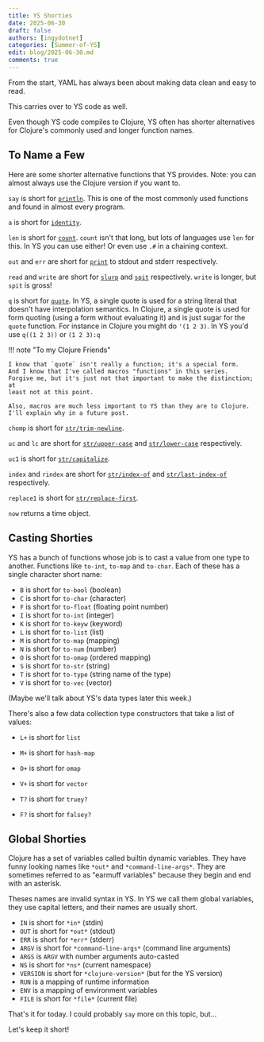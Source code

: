 ```yaml
---
title: YS Shorties
date: 2025-06-30
draft: false
authors: [ingydotnet]
categories: [Summer-of-YS]
edit: blog/2025-06-30.md
comments: true
---
```



From the start, YAML has always been about making data clean and easy to read.

This carries over to YS code as well.

Even though YS code compiles to Clojure, YS often has shorter alternatives for
Clojure's commonly used and longer function names.

<!-- more -->


## To Name a Few

Here are some shorter alternative functions that YS provides.
Note: you can almost always use the Clojure version if you want to.

`say` is short for [`println`](https://clojuredocs.org/clojure.core/println).
This is one of the most commonly used functions and found in almost every
program.

`a` is short for [`identity`](https://clojuredocs.org/clojure.core/identity).

`len` is short for [`count`](https://clojuredocs.org/clojure.core/count).
`count` isn't that long, but lots of languages use `len` for this.
In YS you can use either!
Or even use `.#` in a chaining context.

`out` and `err` are short for [`print`](
https://clojuredocs.org/clojure.core/print) to stdout and stderr respectively.

`read` and `write` are short for [`slurp`](
https://clojuredocs.org/clojure.core/slurp) and [`spit`](
https://clojuredocs.org/clojure.core/spit) respectively.
`write` is longer, but `spit` is gross!

`q` is short for [`quote`](https://clojuredocs.org/clojure.core/quote).
In YS, a single quote is used for a string literal that doesn't have
interpolation semantics.
In Clojure, a single quote is used for form quoting (using a form without
evaluating it) and is just sugar for the `quote` function.
For instance in Clojure you might do `'(1 2 3)`.
In YS you'd use `q((1 2 3))` or `(1 2 3):q`

!!! note "To my Clojure Friends"

    I know that `quote` isn't really a function; it's a special form.
    And I know that I've called macros "functions" in this series.
    Forgive me, but it's just not that important to make the distinction; at
    least not at this point.

    Also, macros are much less important to YS than they are to Clojure.
    I'll explain why in a future post.

`chomp` is short for [`str/trim-newline`](
https://clojuredocs.org/clojure.string/trim-newline).

`uc` and `lc` are short for [`str/upper-case`](
https://clojuredocs.org/clojure.string/upper-case) and [`str/lower-case`](
https://clojuredocs.org/clojure.string/lower-case) respectively.

`uc1` is short for [`str/capitalize`](
https://clojuredocs.org/clojure.string/capitalize).

`index` and `rindex` are short for [`str/index-of`](
https://clojuredocs.org/clojure.string/index-of) and [`str/last-index-of`](
https://clojuredocs.org/clojure.string/last-index-of) respectively.

`replace1` is short for [`str/replace-first`](
https://clojuredocs.org/clojure.string/replace-first).

`now` returns a time object.



## Casting Shorties

YS has a bunch of functions whose job is to cast a value from one type to
another.
Functions like `to-int`, `to-map` and `to-char`.
Each of these has a single character short name:

* `B` is short for `to-bool` (boolean)
* `C` is short for `to-char` (character)
* `F` is short for `to-float` (floating point number)
* `I` is short for `to-int` (integer)
* `K` is short for `to-keyw` (keyword)
* `L` is short for `to-list` (list)
* `M` is short for `to-map` (mapping)
* `N` is short for `to-num` (number)
* `O` is short for `to-omap` (ordered mapping)
* `S` is short for `to-str` (string)
* `T` is short for `to-type` (string name of the type)
* `V` is short for `to-vec` (vector)

(Maybe we'll talk about YS's data types later this week.)

There's also a few data collection type constructors that take a list of values:

* `L+` is short for `list`
* `M+` is short for `hash-map`
* `O+` is short for `omap`
* `V+` is short for `vector`

* `T?` is short for `truey?`
* `F?` is short for `falsey?`


## Global Shorties

Clojure has a set of variables called builtin dynamic variables.
They have funny looking names like `*out*` and `*command-line-args*`.
They are sometimes referred to as "earmuff variables" because they begin and end
with an asterisk.

Theses names are invalid syntax in YS.
In YS we call them global variables, they use capital letters, and their names
are usually short.

* `IN` is short for `*in*` (stdin)
* `OUT` is short for `*out*` (stdout)
* `ERR` is short for `*err*` (stderr)
* `ARGV` is short for `*command-line-args*` (command line arguments)
* `ARGS` is `ARGV` with number arguments auto-casted
* `NS` is short for `*ns*` (current namespace)
* `VERSION` is short for `*clojure-version*` (but for the YS version)
* `RUN` is a mapping of runtime information
* `ENV` is a mapping of environment variables
* `FILE` is short for `*file*` (current file)

That's it for today.
I could probably `say` more on this topic, but...

Let's keep it short!
